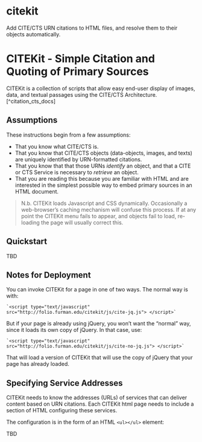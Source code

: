 citekit
=======

Add CITE/CTS URN citations to HTML files, and resolve them to their objects automatically.

# CITEKit - Simple Citation and Quoting of Primary Sources

CITEKit is a collection of scripts that allow easy end-user display of images, data, and textual passages using the CITE/CTS Architecture.[^citation_cts_docs] 

## Assumptions

These instructions begin from a few assumptions:

- That you know what CITE/CTS is.
- That you know that CITE/CTS objects (data-objects, images, and texts) are uniquely identified by URN-formatted citations.
- That you know that that those URNs _identify_ an object, and that a CITE or CTS Service is necessary to _retrieve_ an object.
- That you are reading this because you are familiar with HTML and are interested in the simplest possible way to embed primary sources in an HTML document.

> N.b. CITEKit loads Javascript and CSS dynamically. Occasionally a web-browser’s caching mechanism will confuse this process. If at any point the CITEKit menu fails to appear, and objects fail to load, re-loading the page will usually correct this.

## Quickstart

TBD

## Notes for Deployment

You can invoke CITEKit for a page in one of two ways. The normal way is with:

	`<script type="text/javascript" src="http://folio.furman.edu/citekit/js/cite-jq.js"> </script>`

But if your page is already using jQuery, you won’t want the “normal” way, since it loads its own copy of jQuery. In that case, use:

	`<script type="text/javascript" src="http://folio.furman.edu/citekit/js/cite-no-jq.js"> </script>`

That will load a version of CITEKit that will use the copy of jQuery that your page has already loaded.

## Specifying Service Addresses

CITEKit needs to know the addresses (URLs) of services that can deliver content based on URN citations. Each CITEKit html page needs to include a section of HTML configuring these services.

The configuration is in the form of an HTML `<ul></ul>` element:

TBD
